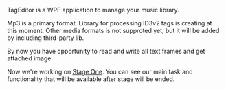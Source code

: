 TagEditor is a WPF application to manage your music library. 
 
Mp3 is a primary format. Library for processing ID3v2 tags is creating at this moment. Other media formats is not supproted yet, but it will be added by including third-party lib.

By now you have opportunity to read and write all text frames and get attached image. 

Now we're working on [Stage One](https://github.com/FlaviusHouk/TagEditor/projects/1). You can see our main task and functionality that will be available after stage will be ended.
